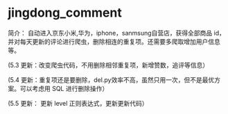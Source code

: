 # jingdong_comment

简介： 自动进入京东小米,华为，iphone，sanmsung自营店，获得全部商品 id，并对每天更新的评论进行爬虫，删除相连的重复项。还需要多爬取增加用户信息等。

(5.3 更新：改变爬虫代码，不用删除相邻重复项，新增赞数，追评等信息）

(5.4 更新：重复项还是要删除，del.py效率不高，虽然只用一次，但不是最优方案。可以考虑用 SQL 进行删除操作）

(5.5 更新： 更新 level 正则表达式，更新更新代码）
